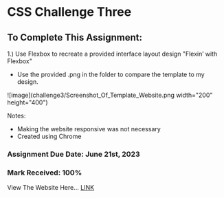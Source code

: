 # CSS Challenge Three
 
## To Complete This Assignment: 

1.) Use Flexbox to recreate a provided interface layout design "Flexin’ with Flexbox"

- Use the provided .png in the folder to compare the template to my design.

![image](challenge3/Screenshot_Of_Template_Website.png width="200" height="400")

Notes: 
- Making the website responsive was not necessary 
- Created using Chrome

### Assignment Due Date: June 21st, 2023
### Mark Received: 100%

View The Website Here... [LINK](https://matthewantonis.github.io/CSS_Challenge3/)
